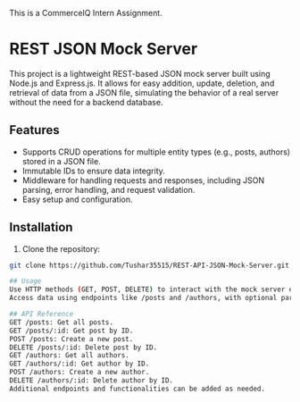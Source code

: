 This is a CommerceIQ Intern Assignment.

# REST JSON Mock Server

This project is a lightweight REST-based JSON mock server built using Node.js and Express.js. It allows for easy addition, update, deletion, and retrieval of data from a JSON file, simulating the behavior of a real server without the need for a backend database.

## Features

- Supports CRUD operations for multiple entity types (e.g., posts, authors) stored in a JSON file.
- Immutable IDs to ensure data integrity.
- Middleware for handling requests and responses, including JSON parsing, error handling, and request validation.
- Easy setup and configuration.

## Installation

1. Clone the repository:

```bash
git clone https://github.com/Tushar35515/REST-API-JSON-Mock-Server.git

## Usage
Use HTTP methods (GET, POST, DELETE) to interact with the mock server endpoints.
Access data using endpoints like /posts and /authors, with optional parameters for specific entities (e.g., /posts/:id).

## API Reference
GET /posts: Get all posts.
GET /posts/:id: Get post by ID.
POST /posts: Create a new post.
DELETE /posts/:id: Delete post by ID.
GET /authors: Get all authors.
GET /authors/:id: Get author by ID.
POST /authors: Create a new author.
DELETE /authors/:id: Delete author by ID.
Additional endpoints and functionalities can be added as needed.

